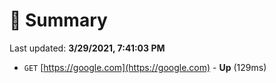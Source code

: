 # 📖 Summary
Last updated: **3/29/2021, 7:41:03 PM**

- `GET` [https://google.com](https://google.com) - **Up** (129ms)
